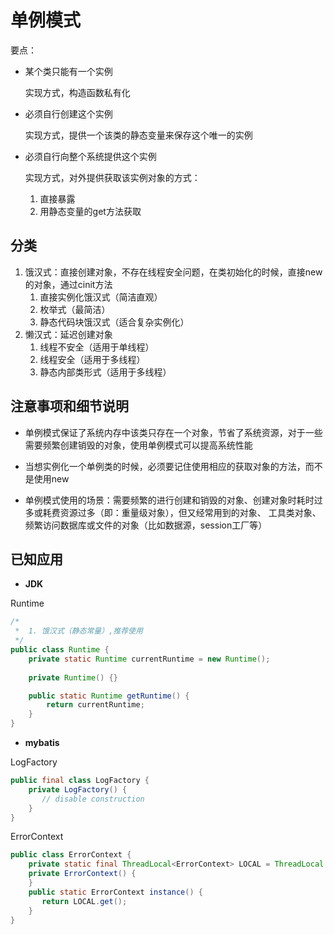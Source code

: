 # 单例模式
要点：
- 某个类只能有一个实例
  
  实现方式，构造函数私有化

- 必须自行创建这个实例

  实现方式，提供一个该类的静态变量来保存这个唯一的实例

- 必须自行向整个系统提供这个实例
  
  实现方式，对外提供获取该实例对象的方式：
  1. 直接暴露
  2. 用静态变量的get方法获取
  
## 分类
1. 饿汉式：直接创建对象，不存在线程安全问题，在类初始化的时候，直接new的对象，通过cinit方法
   1. 直接实例化饿汉式（简洁直观）
   2. 枚举式（最简洁）
   3. 静态代码块饿汉式（适合复杂实例化）
2. 懒汉式：延迟创建对象
   1. 线程不安全（适用于单线程）
   2. 线程安全（适用于多线程）
   3. 静态内部类形式（适用于多线程）



 ## 注意事项和细节说明
 - 单例模式保证了系统内存中该类只存在一个对象，节省了系统资源，对于一些需要频繁创建销毁的对象，使用单例模式可以提高系统性能
 - 当想实例化一个单例类的时候，必须要记住使用相应的获取对象的方法，而不是使用new
 
 - 单例模式使用的场景：需要频繁的进行创建和销毁的对象、创建对象时耗时过多或耗费资源过多（即：重量级对象），但又经常用到的对象、
   工具类对象、频繁访问数据库或文件的对象（比如数据源，session工厂等）


## 已知应用

- **JDK**

Runtime
```java
/*
 *  1. 饿汉式（静态常量）,推荐使用
 */
public class Runtime {
    private static Runtime currentRuntime = new Runtime();
    
    private Runtime() {}

    public static Runtime getRuntime() {
        return currentRuntime;
    }
}
```

- **mybatis**

LogFactory
```java
public final class LogFactory {
    private LogFactory() {
       // disable construction
    }
}
```

ErrorContext
```java
public class ErrorContext { 
    private static final ThreadLocal<ErrorContext> LOCAL = ThreadLocal.withInitial(ErrorContext::new);
    private ErrorContext() {
    }
    public static ErrorContext instance() {
       return LOCAL.get();
    }
}
```